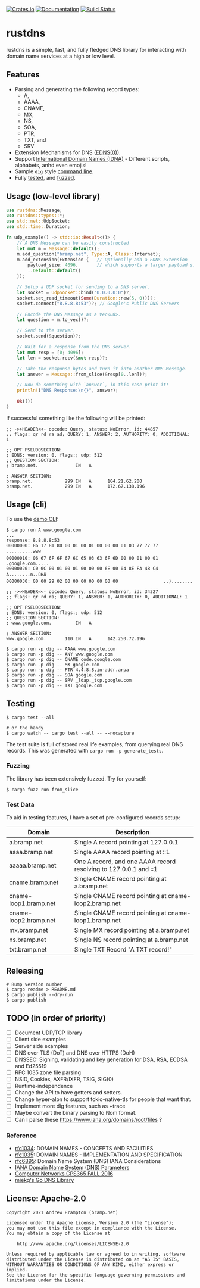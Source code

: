 [![Crates.io](https://img.shields.io/crates/v/rustdns.svg)](https://crates.io/crates/rustdns)
[![Documentation](https://docs.rs/rustdns/badge.svg)](https://docs.rs/rustdns)
[![Build Status](https://github.com/bramp/rustdns/actions/workflows/rust.yml/badge.svg)](https://github.com/bramp/rustdns)

# rustdns

rustdns is a simple, fast, and fully fledged DNS library for interacting
with domain name services at a high or low level.

## Features
* Parsing and generating the following record types:
  * A,
  * AAAA,
  * CNAME,
  * MX,
  * NS,
  * SOA,
  * PTR,
  * TXT, and
  * SRV
* Extension Mechanisms for DNS ([EDNS(0)]).
* Support [International Domain Names (IDNA)](https://en.wikipedia.org/wiki/Internationalized_domain_name) - Different scripts, alphabets, anhd even emojis!
* Sample `dig` style [command line](#usage-cli).
* Fully [tested](#testing), and [fuzzed](#fuzzing).

## Usage (low-level library)

```rust
use rustdns::Message;
use rustdns::types::*;
use std::net::UdpSocket;
use std::time::Duration;

fn udp_example() -> std::io::Result<()> {
    // A DNS Message can be easily constructed
    let mut m = Message::default();
    m.add_question("bramp.net", Type::A, Class::Internet);
    m.add_extension(Extension {   // Optionally add a EDNS extension
        payload_size: 4096,       // which supports a larger payload size.
        ..Default::default()
    });

    // Setup a UDP socket for sending to a DNS server.
    let socket = UdpSocket::bind("0.0.0.0:0")?;
    socket.set_read_timeout(Some(Duration::new(5, 0)))?;
    socket.connect("8.8.8.8:53")?; // Google's Public DNS Servers

    // Encode the DNS Message as a Vec<u8>.
    let question = m.to_vec()?;

    // Send to the server.
    socket.send(&question)?;

    // Wait for a response from the DNS server.
    let mut resp = [0; 4096];
    let len = socket.recv(&mut resp)?;

    // Take the response bytes and turn it into another DNS Message.
    let answer = Message::from_slice(&resp[0..len])?;

    // Now do something with `answer`, in this case print it!
    println!("DNS Response:\n{}", answer);

    Ok(())
}
```

If successful something like the following will be printed:

```
;; ->>HEADER<<- opcode: Query, status: NoError, id: 44857
;; flags: qr rd ra ad; QUERY: 1, ANSWER: 2, AUTHORITY: 0, ADDITIONAL: 1

;; OPT PSEUDOSECTION:
; EDNS: version: 0, flags:; udp: 512
;; QUESTION SECTION:
; bramp.net.              IN   A

; ANSWER SECTION:
bramp.net.            299 IN   A      104.21.62.200
bramp.net.            299 IN   A      172.67.138.196
```

## Usage (cli)

To use the [demo CLI](https://github.com/bramp/rustdns/blob/main/src/rustdns/main.rs):

```shell
$ cargo run A www.google.com
...
response: 8.8.8.8:53
00000000: 86 17 81 80 00 01 00 01 00 00 00 01 03 77 77 77  ..........www
00000010: 06 67 6F 6F 67 6C 65 03 63 6F 6D 00 00 01 00 01  .google.com.....
00000020: C0 0C 00 01 00 01 00 00 00 6E 00 04 8E FA 48 C4  À........n..úHÄ
00000030: 00 00 29 02 00 00 00 00 00 00 00                 ..)........

;; ->>HEADER<<- opcode: Query, status: NoError, id: 34327
;; flags: qr rd ra; QUERY: 1, ANSWER: 1, AUTHORITY: 0, ADDITIONAL: 1

;; OPT PSEUDOSECTION:
; EDNS: version: 0, flags:; udp: 512
;; QUESTION SECTION:
; www.google.com.         IN   A

; ANSWER SECTION:
www.google.com.       110 IN   A      142.250.72.196

$ cargo run -p dig -- AAAA www.google.com
$ cargo run -p dig -- ANY www.google.com
$ cargo run -p dig -- CNAME code.google.com
$ cargo run -p dig -- MX google.com
$ cargo run -p dig -- PTR 4.4.8.8.in-addr.arpa
$ cargo run -p dig -- SOA google.com
$ cargo run -p dig -- SRV _ldap._tcp.google.com
$ cargo run -p dig -- TXT google.com
```
## Testing

```shell
$ cargo test --all

# or the handy
$ cargo watch -- cargo test --all -- --nocapture
```

The test suite is full of stored real life examples, from querying real DNS records.
This was generated with `cargo run -p generate_tests`.

### Fuzzing

The library has been extensively fuzzed. Try for yourself:

```shell
$ cargo fuzz run from_slice
```

### Test Data

To aid in testing features, I have a set of pre-configured records setup:

| Domain                | Description |
| --------------------- | ----------- |
| a.bramp.net           | Single A record pointing at 127.0.0.1 |
| aaaa.bramp.net        | Single AAAA record pointing at ::1 |
| aaaaa.bramp.net       | One A record, and one AAAA record resolving to 127.0.0.1 and ::1 |
| cname.bramp.net       | Single CNAME record pointing at a.bramp.net |
| cname-loop1.bramp.net | Single CNAME record pointing at cname-loop2.bramp.net |
| cname-loop2.bramp.net | Single CNAME record pointing at cname-loop1.bramp.net |
| mx.bramp.net          | Single MX record pointing at a.bramp.net |
| ns.bramp.net          | Single NS record pointing at a.bramp.net |
| txt.bramp.net         | Single TXT Record "A TXT record!" |

## Releasing

```shell
# Bump version number
$ cargo readme > README.md
$ cargo publish --dry-run
$ cargo publish
```

## TODO (in order of priority)
* [ ] Document UDP/TCP library
* [ ] Client side examples
* [ ] Server side examples
* [ ] DNS over TLS (DoT) and DNS over HTTPS (DoH)
* [ ] DNSSEC: Signing, validating and key generation for DSA, RSA, ECDSA and Ed25519
* [ ] RFC 1035 zone file parsing
* [ ] NSID, Cookies, AXFR/IXFR, TSIG, SIG(0)
* [ ] Runtime-independence
* [ ] Change the API to have getters and setters.
* [ ] Change hyper-alpn to support tokio-native-tls for people that want that.
* [ ] Implement more dig features, such as +trace
* [ ] Maybe convert the binary parsing to Nom format.
* [ ] Can I parse these https://www.iana.org/domains/root/files ?

### Reference

* [rfc1034]: DOMAIN NAMES - CONCEPTS AND FACILITIES
* [rfc1035]: DOMAIN NAMES - IMPLEMENTATION AND SPECIFICATION
* [rfc6895]: Domain Name System (DNS) IANA Considerations
* [IANA Domain Name System (DNS) Parameters](https://www.iana.org/assignments/dns-parameters/dns-parameters.xhtml)
* [Computer Networks CPS365 FALL 2016](https://courses.cs.duke.edu//fall16/compsci356/DNS/DNS-primer.pdf)
* [miekg's Go DNS Library](https://github.com/miekg/dns)

[EDNS(0)]: https://en.wikipedia.org/wiki/Extension_Mechanisms_for_DNS
[rfc1034]: https://datatracker.ietf.org/doc/html/rfc1034
[rfc1035]: https://datatracker.ietf.org/doc/html/rfc1035
[rfc6895]: https://datatracker.ietf.org/doc/html/rfc6895

## License: Apache-2.0

```
Copyright 2021 Andrew Brampton (bramp.net)

Licensed under the Apache License, Version 2.0 (the "License");
you may not use this file except in compliance with the License.
You may obtain a copy of the License at

    http://www.apache.org/licenses/LICENSE-2.0

Unless required by applicable law or agreed to in writing, software
distributed under the License is distributed on an "AS IS" BASIS,
WITHOUT WARRANTIES OR CONDITIONS OF ANY KIND, either express or implied.
See the License for the specific language governing permissions and
limitations under the License.
```
